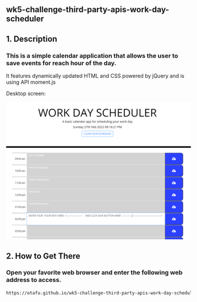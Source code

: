 
## wk5-challenge-third-party-apis-work-day-scheduler


## 1. Description


### This is a simple calendar application that allows the user to save events for reach hour of the day. 
It features dynamically updated HTML and CSS powered by jQuery and is using API moment.js

Desktop screen:

![Top-Page-Area](./assets/images/main.PNG?raw=true "mainPage")



## 2. How to Get There

### Open your favorite web browser and enter the following web address to access.

```html
https://otafu.github.io/wk5-challenge-third-party-apis-work-day-scheduler/
```


